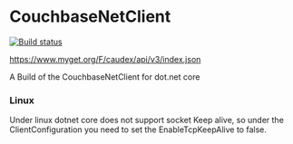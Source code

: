 # CouchbaseNetClient

[![Build status](https://ci.appveyor.com/api/projects/status/ne6pnf0ed5114yey?svg=true)](https://ci.appveyor.com/project/rossmerr/couchbasenetclient)

https://www.myget.org/F/caudex/api/v3/index.json

A Build of the CouchbaseNetClient for dot.net core

### Linux ###

Under linux dotnet core does not support socket Keep alive, so under the ClientConfiguration you need to set the EnableTcpKeepAlive to false.
